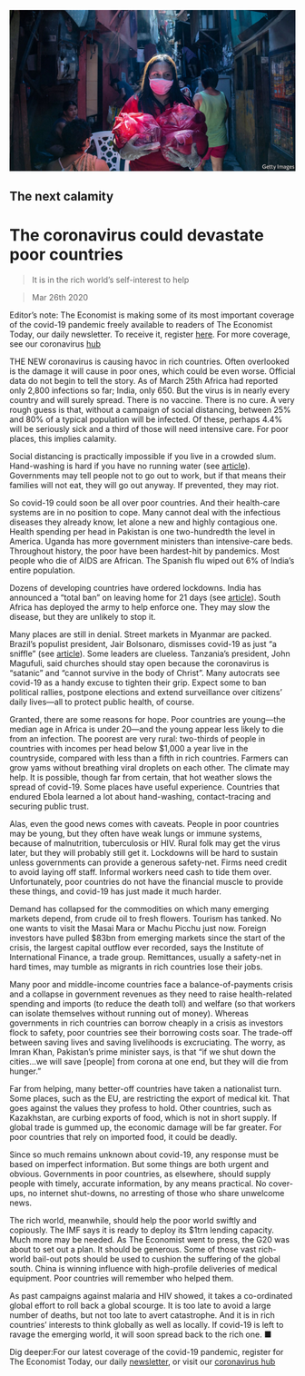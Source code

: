 ![](./images/20200328_LDD002_0.jpg)

## The next calamity

# The coronavirus could devastate poor countries

> It is in the rich world’s self-interest to help

> Mar 26th 2020

Editor’s note: The Economist is making some of its most important coverage of the covid-19 pandemic freely available to readers of The Economist Today, our daily newsletter. To receive it, register [here](https://www.economist.com//newslettersignup). For more coverage, see our coronavirus [hub](https://www.economist.com//coronavirus)

THE NEW coronavirus is causing havoc in rich countries. Often overlooked is the damage it will cause in poor ones, which could be even worse. Official data do not begin to tell the story. As of March 25th Africa had reported only 2,800 infections so far; India, only 650. But the virus is in nearly every country and will surely spread. There is no vaccine. There is no cure. A very rough guess is that, without a campaign of social distancing, between 25% and 80% of a typical population will be infected. Of these, perhaps 4.4% will be seriously sick and a third of those will need intensive care. For poor places, this implies calamity.

Social distancing is practically impossible if you live in a crowded slum. Hand-washing is hard if you have no running water (see [article](https://www.economist.com//middle-east-and-africa/2020/03/26/africa-is-woefully-ill-equipped-to-cope-with-covid-19)). Governments may tell people not to go out to work, but if that means their families will not eat, they will go out anyway. If prevented, they may riot.

So covid-19 could soon be all over poor countries. And their health-care systems are in no position to cope. Many cannot deal with the infectious diseases they already know, let alone a new and highly contagious one. Health spending per head in Pakistan is one two-hundredth the level in America. Uganda has more government ministers than intensive-care beds. Throughout history, the poor have been hardest-hit by pandemics. Most people who die of AIDS are African. The Spanish flu wiped out 6% of India’s entire population.

Dozens of developing countries have ordered lockdowns. India has announced a “total ban” on leaving home for 21 days (see [article](https://www.economist.com//asia/2020/03/26/india-and-pakistan-try-to-keep-a-fifth-of-humanity-at-home)). South Africa has deployed the army to help enforce one. They may slow the disease, but they are unlikely to stop it.

Many places are still in denial. Street markets in Myanmar are packed. Brazil’s populist president, Jair Bolsonaro, dismisses covid-19 as just “a sniffle” (see [article](https://www.economist.com//the-americas/2020/03/26/brazils-president-fiddles-as-a-pandemic-looms)). Some leaders are clueless. Tanzania’s president, John Magufuli, said churches should stay open because the coronavirus is “satanic” and “cannot survive in the body of Christ”. Many autocrats see covid-19 as a handy excuse to tighten their grip. Expect some to ban political rallies, postpone elections and extend surveillance over citizens’ daily lives—all to protect public health, of course.

Granted, there are some reasons for hope. Poor countries are young—the median age in Africa is under 20—and the young appear less likely to die from an infection. The poorest are very rural: two-thirds of people in countries with incomes per head below $1,000 a year live in the countryside, compared with less than a fifth in rich countries. Farmers can grow yams without breathing viral droplets on each other. The climate may help. It is possible, though far from certain, that hot weather slows the spread of covid-19. Some places have useful experience. Countries that endured Ebola learned a lot about hand-washing, contact-tracing and securing public trust.

Alas, even the good news comes with caveats. People in poor countries may be young, but they often have weak lungs or immune systems, because of malnutrition, tuberculosis or HIV. Rural folk may get the virus later, but they will probably still get it. Lockdowns will be hard to sustain unless governments can provide a generous safety-net. Firms need credit to avoid laying off staff. Informal workers need cash to tide them over. Unfortunately, poor countries do not have the financial muscle to provide these things, and covid-19 has just made it much harder.

Demand has collapsed for the commodities on which many emerging markets depend, from crude oil to fresh flowers. Tourism has tanked. No one wants to visit the Masai Mara or Machu Picchu just now. Foreign investors have pulled $83bn from emerging markets since the start of the crisis, the largest capital outflow ever recorded, says the Institute of International Finance, a trade group. Remittances, usually a safety-net in hard times, may tumble as migrants in rich countries lose their jobs.

Many poor and middle-income countries face a balance-of-payments crisis and a collapse in government revenues as they need to raise health-related spending and imports (to reduce the death toll) and welfare (so that workers can isolate themselves without running out of money). Whereas governments in rich countries can borrow cheaply in a crisis as investors flock to safety, poor countries see their borrowing costs soar. The trade-off between saving lives and saving livelihoods is excruciating. The worry, as Imran Khan, Pakistan’s prime minister says, is that “if we shut down the cities...we will save [people] from corona at one end, but they will die from hunger.”

Far from helping, many better-off countries have taken a nationalist turn. Some places, such as the EU, are restricting the export of medical kit. That goes against the values they profess to hold. Other countries, such as Kazakhstan, are curbing exports of food, which is not in short supply. If global trade is gummed up, the economic damage will be far greater. For poor countries that rely on imported food, it could be deadly.

Since so much remains unknown about covid-19, any response must be based on imperfect information. But some things are both urgent and obvious. Governments in poor countries, as elsewhere, should supply people with timely, accurate information, by any means practical. No cover-ups, no internet shut-downs, no arresting of those who share unwelcome news.

The rich world, meanwhile, should help the poor world swiftly and copiously. The IMF says it is ready to deploy its $1trn lending capacity. Much more may be needed. As The Economist went to press, the G20 was about to set out a plan. It should be generous. Some of those vast rich-world bail-out pots should be used to cushion the suffering of the global south. China is winning influence with high-profile deliveries of medical equipment. Poor countries will remember who helped them.

As past campaigns against malaria and HIV showed, it takes a co-ordinated global effort to roll back a global scourge. It is too late to avoid a large number of deaths, but not too late to avert catastrophe. And it is in rich countries’ interests to think globally as well as locally. If covid-19 is left to ravage the emerging world, it will soon spread back to the rich one. ■

Dig deeper:For our latest coverage of the covid-19 pandemic, register for The Economist Today, our daily [newsletter](https://www.economist.com//newslettersignup), or visit our [coronavirus hub](https://www.economist.com//coronavirus)